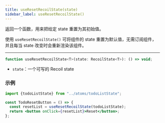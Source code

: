 ```yaml
---
title: useResetRecoilState(state)
sidebar_label: useResetRecoilState()
---
```


返回一个函数，用来把给定 state 重置为其初始值。

使用 `useResetRecoilState()` 可将组件的 state 重置为默认值，无需订阅组件，并且每当 state 改变时会重新渲染该组件。

---

```jsx
function useResetRecoilState<T>(state: RecoilState<T>): () => void;
```

- `state`：一个可写的 Recoil state

### 示例

```jsx
import {todoListState} from "../atoms/todoListState";

const TodoResetButton = () => {
  const resetList = useResetRecoilState(todoListState);
  return <button onClick={resetList}>Reset</button>;
};
```

